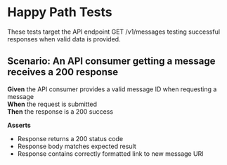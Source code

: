 # Happy Path Tests

These tests target the API endpoint GET /v1/messages testing successful responses when valid data is provided.


## Scenario: An API consumer getting a message receives a 200 response

**Given** the API consumer provides a valid message ID when requesting a message
<br/>
**When** the request is submitted
<br/>
**Then** the response is a 200 success
<br/>

**Asserts**
- Response returns a 200 status code
- Response body matches expected result
- Response contains correctly formatted link to new message URI
